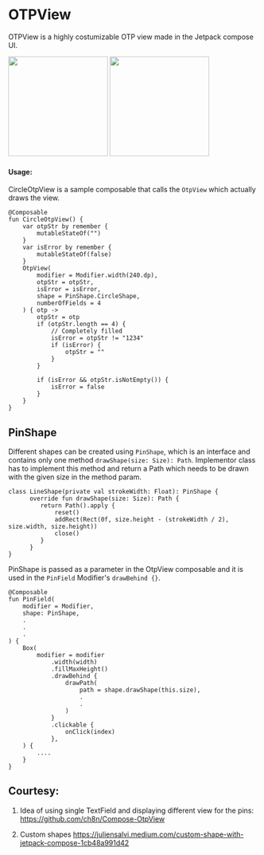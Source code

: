 # OTPView
OTPView is a highly costumizable OTP view made in the Jetpack compose UI. 

<img src=https://user-images.githubusercontent.com/31345204/179820889-fa3264fe-8a40-44aa-bea0-34c953ef1f10.png width=200>   <img src=https://user-images.githubusercontent.com/31345204/179821505-ae97e4a7-8369-49ea-b2f1-db59ae79150e.png width=200> 

#### Usage:
CircleOtpView is a sample composable that calls the ```OtpView``` which actually draws the view.

```
@Composable
fun CircleOtpView() {
    var otpStr by remember {
        mutableStateOf("")
    }
    var isError by remember {
        mutableStateOf(false)
    }
    OtpView(
        modifier = Modifier.width(240.dp),
        otpStr = otpStr,
        isError = isError,
        shape = PinShape.CircleShape,
        numberOfFields = 4
    ) { otp ->
        otpStr = otp
        if (otpStr.length == 4) {
            // Completely filled
            isError = otpStr != "1234"
            if (isError) {
                otpStr = ""
            }
        }

        if (isError && otpStr.isNotEmpty()) {
            isError = false
        }
    }
}
```
## PinShape

Different shapes can be created using ```PinShape```, which is an interface and contains only one method ```drawShape(size: Size): Path```. Implementor class has to implement this method and return a Path which needs to be drawn with the given size in the method param.

```
class LineShape(private val strokeWidth: Float): PinShape {
      override fun drawShape(size: Size): Path {
         return Path().apply {
             reset()
             addRect(Rect(0f, size.height - (strokeWidth / 2), size.width, size.height))
             close()
         }
      }
}
```

PinShape is passed as a parameter in the OtpView composable and it is used in the ```PinField``` Modifier's ```drawBehind {}```.

```
@Composable
fun PinField(
    modifier = Modifier,
    shape: PinShape,
    .
    .
    .
) {
    Box(
        modifier = modifier
            .width(width)
            .fillMaxHeight()
            .drawBehind {
                drawPath(
                    path = shape.drawShape(this.size),
                    .
                    .
                )
            }
            .clickable {
                onClick(index)
            },
    ) {
        ....
    }
}
```

## Courtesy:

1. Idea of using single TextField and displaying different view for the pins:
https://github.com/ch8n/Compose-OtpView

2. Custom shapes 
https://juliensalvi.medium.com/custom-shape-with-jetpack-compose-1cb48a991d42




